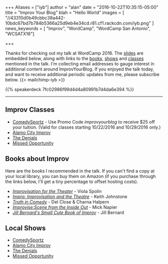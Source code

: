 +++
Aliases = ["iyb"]
author = "alan"
date = "2016-10-22T10:35:15-05:00"
title = "Improv Your Blog"
blah = "Hello World"
images = [
"//43310d0b49cbbc38a442-10bdc67bd7b784b5366a25d9eb4e34cd.r81.cf1.rackcdn.com/iyb.png"
]
news_keywords = [ "Improv", "WordCamp", "WordCamp San Antonio", "WCSATX16"]

+++

<a name="thanks"></a>Thanks for checking out my talk at WordCamp 2016. The [slides](#slides) are embedded below, along with links to the [books](#books), [shows](#books) and [classes](#classes) mentioned in the talk. I'm collecting email addresses to gauge interest in additional content around ImprovYourBlog. If you enjoyed the talk today, and want to receive additional periodic updates from me, please subscribe below.
{{< mailchimp-iyb >}}

<a name="slides"></a>{{% speakerdeck 7fc02986f99d4d4a80991b7d4da6e394 %}}

---

## <a name="classes"></a>Improv Classes

* [ComedySportz](https://goo.gl/MpktHH) - Use Promo Code *improvyourblog* to receive $25 off your tuition. (Valid for classes starting 10/22/2016 and 10/29/2016 only.)
* [Alamo City Improv](https://goo.gl/851aSo)
* [The Denials](https://goo.gl/bWqHjh)
* [Missed Opportunity](https://goo.gl/UGa1aX)

## <a name="books"></a>Books about Improv

Here are the books I recommended in the talk. If you can't find a copy at your local library, you can buy them on Amazon (if you purchase through the links below, I'll get a tiny percentage to offset hosting costs).

* [*Improvisation for the Theater*](https://goo.gl/fhDaIt) - Viola Spolin
* [*Impro: Improvisation and the Theatre*](https://goo.gl/v3GGeH) - Keith Johnstone
* [*Truth in Comedy*](https://goo.gl/KWFhxR) - Del Close & Charna Halpern
* [*Improvise:Scene from the Inside Out*](https://goo.gl/QkHdIK) - Mick Napier
* [*Jill Bernard's Small Cute Book of Improv*](https://goo.gl/nHl7Cp) - Jill Bernard

## <a name="shows"></a>Local Shows

* [ComedySportz](https://goo.gl/uoDBlT)
* [Alamo City Improv](https://goo.gl/851aSo)
* [The Denials](https://goo.gl/WZPfmP)
* [Missed Opportunity](https://goo.gl/TQpGZI)
